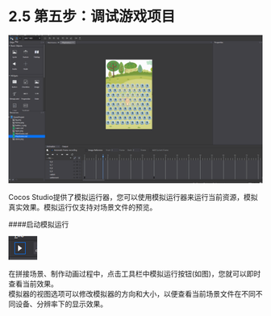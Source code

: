 # 2.5 第五步：调试游戏项目

![Image](res/image134.gif)

Cocos Studio提供了模拟运行器，您可以使用模拟运行器来运行当前资源，模拟真实效果。模拟运行仅支持对场景文件的预览。

####启动模拟运行

![Image](res/image058.png)

在拼接场景、制作动画过程中，点击工具栏中模拟运行按钮(如图)，您就可以即时查看当前效果。  
模拟器的视图选项可以修改模拟器的方向和大小，以便查看当前场景文件在不同不同设备、分辨率下的显示效果。